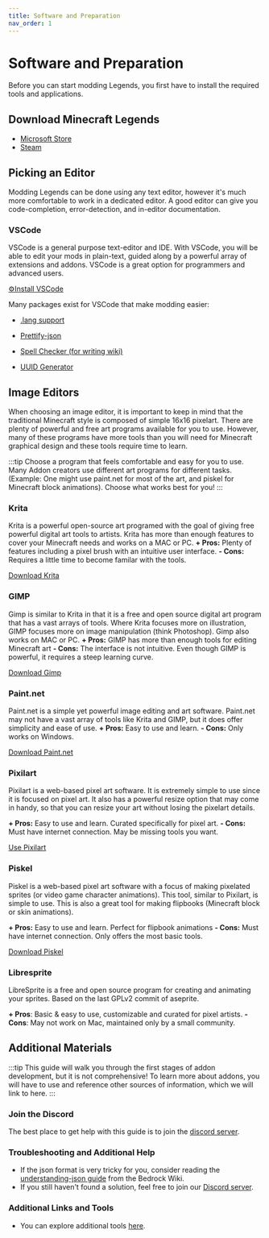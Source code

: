 ```yaml
---
title: Software and Preparation
nav_order: 1
---
```


# Software and Preparation

Before you can start modding Legends, you first have to install the required tools and applications.

## Download Minecraft Legends

-   [Microsoft Store](https://www.minecraft.net/en-us/about-legends)
-   [Steam](https://store.steampowered.com/app/1928870/Minecraft_Legends/)

## Picking an Editor

Modding Legends can be done using any text editor, however it's much more comfortable to work in a dedicated editor. A good editor can give you code-completion, error-detection, and in-editor documentation.

### VSCode

VSCode is a general purpose text-editor and IDE. With VSCode, you will be able to edit your mods in plain-text, guided along by a powerful array of extensions and addons. VSCode is a great option for programmers and advanced users.

[⚙️Install VSCode](https://code.visualstudio.com/)

Many packages exist for VSCode that make modding easier:

-   [.lang support](https://marketplace.visualstudio.com/items?itemName=zz5840.minecraft-lang-colorizer)
-   [Prettify-json](https://marketplace.visualstudio.com/items?itemName=mohsen1.prettify-json)
-   [Spell Checker (for writing wiki)](https://marketplace.visualstudio.com/items?itemName=streetsidesoftware.code-spell-checker)

-   [UUID Generator](https://marketplace.visualstudio.com/items?itemName=netcorext.uuid-generator)

## Image Editors

When choosing an image editor, it is important to keep in mind that the traditional Minecraft style is composed of simple 16x16 pixelart. There are plenty of powerful and free art programs available for you to use. However, many of these programs have more tools than you will need for Minecraft graphical design and these tools require time to learn.

:::tip
Choose a program that feels comfortable and easy for you to use. Many Addon creators use different art programs for different tasks. (Example: One might use paint․net for most of the art, and piskel for Minecraft block animations). Choose what works best for you!
:::

### Krita

Krita is a powerful open-source art programed with the goal of giving free powerful digital art tools to artists. Krita has more than enough features to cover your Minecraft needs and works on a MAC or PC.
**+ Pros:** Plenty of features including a pixel brush with an intuitive user interface.
**- Cons:** Requires a little time to become familar with the tools.

[Download Krita](https://krita.org/en/)

### GIMP

Gimp is similar to Krita in that it is a free and open source digital art program that has a vast arrays of tools. Where Krita focuses more on illustration, GIMP focuses more on image manipulation (think Photoshop). Gimp also works on MAC or PC.
**+ Pros:** GIMP has more than enough tools for editing Minecraft art
**- Cons:** The interface is not intuitive. Even though GIMP is powerful, it requires a steep learning curve.

[Download Gimp](https://www.gimp.org/)

### Paint․net

Paint․net is a simple yet powerful image editing and art software. Paint․net may not have a vast array of tools like Krita and GIMP, but it does offer simplicity and ease of use.
**+ Pros:** Easy to use and learn.
**- Cons:** Only works on Windows.

[Download Paint.net](https://www.getpaint.net)

### Pixilart

Pixilart is a web-based pixel art software. It is extremely simple to use since it is focused on pixel art. It also has a powerful resize option that may come in handy, so that you can resize your art without losing the pixelart details.

**+ Pros:** Easy to use and learn. Curated specifically for pixel art.
**- Cons:** Must have internet connection. May be missing tools you want.

[Use Pixilart](https://www.pixilart.com/)

### Piskel

Piskel is a web-based pixel art software with a focus of making pixelated sprites (or video game character animations). This tool, similar to Pixilart, is simple to use. This is also a great tool for making flipbooks (Minecraft block or skin animations).

**+ Pros:** Easy to use and learn. Perfect for flipbook animations
**- Cons:** Must have internet connection. Only offers the most basic tools.

[Download Piskel](https://www.piskelapp.com/)

### Libresprite

LibreSprite is a free and open source program for creating and animating your sprites. Based on the last GPLv2 commit of aseprite.

**+ Pros**: Basic & easy to use, customizable and curated for pixel artists.
**- Cons**: May not work on Mac, maintained only by a small community.

## Additional Materials

:::tip
This guide will walk you through the first stages of addon development, but it is not comprehensive! To learn more about addons, you will have to use and reference other sources of information, which we will link to here.
:::

### Join the Discord

The best place to get help with this guide is to join the [discord server](https://discord.gg/NyzQgPKz5S).

### Troubleshooting and Additional Help

-   If the json format is very tricky for you, consider reading the [understanding-json guide](https://wiki.bedrock.dev/guide/understanding-json.html) from the Bedrock Wiki.
-   If you still haven't found a solution, feel free to join our [Discord server](https://discord.gg/NyzQgPKz5S).

### Additional Links and Tools

-   You can explore additional tools [here](/meta/useful-links).
